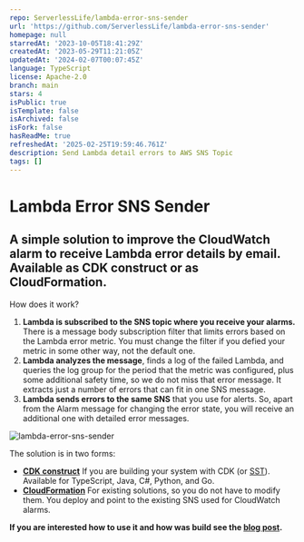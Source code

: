 ```yaml
---
repo: ServerlessLife/lambda-error-sns-sender
url: 'https://github.com/ServerlessLife/lambda-error-sns-sender'
homepage: null
starredAt: '2023-10-05T18:41:29Z'
createdAt: '2023-05-29T11:21:05Z'
updatedAt: '2024-02-07T00:07:45Z'
language: TypeScript
license: Apache-2.0
branch: main
stars: 4
isPublic: true
isTemplate: false
isArchived: false
isFork: false
hasReadMe: true
refreshedAt: '2025-02-25T19:59:46.761Z'
description: Send Lambda detail errors to AWS SNS Topic
tags: []
---
```


# Lambda Error SNS Sender

## A simple solution to improve the CloudWatch alarm to receive Lambda error details by email. Available as CDK construct or as CloudFormation.

How does it work?

1. **Lambda is subscribed to the SNS topic where you receive your alarms.** There is a message body subscription filter that limits errors based on the Lambda error metric. You must change the filter if you defied your metric in some other way, not the default one.
1. **Lambda analyzes the message**, finds a log of the failed Lambda, and queries the log group for the period that the metric was configured, plus some additional safety time, so we do not miss that error message. It extracts just a number of errors that can fit in one SNS message.
1. **Lambda sends errors to the same SNS** that you use for alerts. So, apart from the Alarm message for changing the error state, you will receive an additional one with detailed error messages.

![lambda-error-sns-sender](lambda-error-sns-sender.png)

The solution is in two forms:
- **[CDK construct](https://constructs.dev/packages/lambda-error-sns-sender)**
  If you are building your system with CDK (or [SST](https://sst.dev/)). Available for TypeScript, Java, C#, Python, and Go.
- **[CloudFormation](https://lambda-error-sns-sender.s3.eu-west-1.amazonaws.com/lambda-error-sns-sender.yaml)**
  For existing solutions, so you do not have to modify them. You deploy and point to the existing SNS used for CloudWatch alarms.

**If you are interested how to use it and how was build see the [blog post](https://www.serverlesslife.com/Improving_CloudWatch_Alarms_for_Lambda_Errors.html).**

